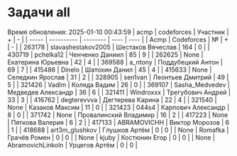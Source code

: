 # Задачи all
Время обновления: 2025-01-10 00:43:59
| acmp  | codeforces | Участник | +    | -    |
| ----- | ---------- | -------- | ---- | ---- |
| Acmp | Codeforces | № | + | - |
| 263178 | slavashestakov2005 | Шестаков Вячеслав | 164 | 0 |
| 430719 | pchelka12 | Ченченко Даниил | 85 | 9 |
| 262625 | None | Екатерина Юрьевна | 42 | 4 |
| 369588 | a_ntony | Поддубецкий Антон | 69 | 7 |
| 415486 | Dinelo | Шатохин Данил | 45 | 4 |
| 415633 | None | Селедкин Ярослав | 31 | 2 |
| 328905 | sen1van | Леонтьев Дмитрий | 49 | 5 |
| 321426 | Vadlm | Коляда Вадим | 26 | 0 |
| 369107 | Sasha_Medvedev | Медведев Александр | 36 | 6 |
| 321411 | Windroxxx | Трегубович Андрей | 33 | 3 |
| 416762 | degterevvva | Дегтерева Карина | 22 | 4 |
| 321540 | None | Казаков Максим | 11 | 0 |
| 321423 | 044s4 | Карпович Александр | 8 | 0 |
| 371742 | None | Провалинский Владимир | 16 | 2 |
| 417223 | None | Пяткова Валерия | 6 | 2 |
| 417133 | ABRAMOVICHH | Виктор Морозов | 6 | 1 |
| 418688 | art3m_glushkov | Глушков Артём | 0 | 0 |
| None | Romafka | Грачёв Ромен | 0 | 0 |
| None | kjuby | Костюнин Егор | 0 | 0 |
| None | AbramovichLinkoln | Урцегов Артём | 0 | 0 |
